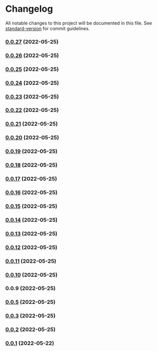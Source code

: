 # Changelog

All notable changes to this project will be documented in this file. See [standard-version](https://github.com/conventional-changelog/standard-version) for commit guidelines.

### [0.0.27](https://github.com/srclaunch/logic/compare/v0.0.26...v0.0.27) (2022-05-25)

### [0.0.26](https://github.com/srclaunch/logic/compare/v0.0.25...v0.0.26) (2022-05-25)

### [0.0.25](https://github.com/srclaunch/logic/compare/v0.0.24...v0.0.25) (2022-05-25)

### [0.0.24](https://github.com/srclaunch/logic/compare/v0.0.23...v0.0.24) (2022-05-25)

### [0.0.23](https://github.com/srclaunch/logic/compare/v0.0.22...v0.0.23) (2022-05-25)

### [0.0.22](https://github.com/srclaunch/logic/compare/v0.0.21...v0.0.22) (2022-05-25)

### [0.0.21](https://github.com/srclaunch/logic/compare/v0.0.20...v0.0.21) (2022-05-25)

### [0.0.20](https://github.com/srclaunch/logic/compare/v0.0.19...v0.0.20) (2022-05-25)

### [0.0.19](https://github.com/srclaunch/logic/compare/v0.0.18...v0.0.19) (2022-05-25)

### [0.0.18](https://github.com/srclaunch/logic/compare/v0.0.17...v0.0.18) (2022-05-25)

### [0.0.17](https://github.com/srclaunch/logic/compare/v0.0.16...v0.0.17) (2022-05-25)

### [0.0.16](https://github.com/srclaunch/logic/compare/v0.0.15...v0.0.16) (2022-05-25)

### [0.0.15](https://github.com/srclaunch/logic/compare/v0.0.14...v0.0.15) (2022-05-25)

### [0.0.14](https://github.com/srclaunch/logic/compare/v0.0.13...v0.0.14) (2022-05-25)

### [0.0.13](https://github.com/srclaunch/logic/compare/v0.0.12...v0.0.13) (2022-05-25)

### [0.0.12](https://github.com/srclaunch/logic/compare/v0.0.11...v0.0.12) (2022-05-25)

### [0.0.11](https://github.com/srclaunch/logic/compare/v0.0.10...v0.0.11) (2022-05-25)

### [0.0.10](https://github.com/srclaunch/logic/compare/v0.0.9...v0.0.10) (2022-05-25)

### 0.0.9 (2022-05-25)

### [0.0.5](https://github.com/srclaunch/srclaunch-mono/compare/v0.0.1...v0.0.5) (2022-05-25)

### [0.0.3](https://github.com/srclaunch/srclaunch-mono/compare/v0.0.1...v0.0.3) (2022-05-25)

### [0.0.2](https://github.com/srclaunch/srclaunch-mono/compare/v0.0.1...v0.0.2) (2022-05-25)

### [0.0.1](https://github.com/srclaunch/srclaunch-mono/compare/v0.0.6...v0.0.1) (2022-05-22)
